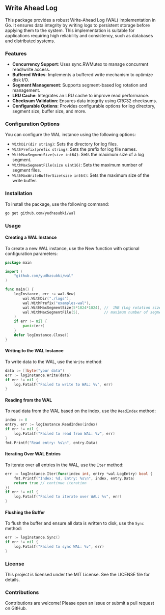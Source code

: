 ## Write Ahead Log

This package provides a robust Write-Ahead Log (WAL) implementation in Go. It ensures data integrity by writing logs to persistent storage before applying them to the system. This implementation is suitable for applications requiring high reliability and consistency, such as databases and distributed systems.

### Features
- **Concurrency Support**: Uses sync.RWMutex to manage concurrent read/write access.
- **Buffered Writes**: Implements a buffered write mechanism to optimize disk I/O.
- **Segment Management**: Supports segment-based log rotation and management.
- **LRU Cache**: Integrates an LRU cache to improve read performance.
- **Checksum Validation**: Ensures data integrity using CRC32 checksums.
- **Configurable Options**: Provides configurable options for log directory, segment size, buffer size, and more.

### Configuration Options
You can configure the WAL instance using the following options:

- ```WithDir(dir string)```: Sets the directory for log files.
- ```WithPrefix(prefix string)```: Sets the prefix for log file names.
- ```WithMaxSegmentSize(size int64)```: Sets the maximum size of a log segment.
- ```WithMaxSegmentFile(size uint16)```: Sets the maximum number of segment files.
- ```WithMaxWriteBufferSize(size int64)```: Sets the maximum size of the write buffer.

### Installation

To install the package, use the following command:

```bash
go get github.com/yudhasubki/wal
```

### Usage
#### Creating a WAL Instance
To create a new WAL instance, use the New function with optional configuration parameters:

```go
package main

import (
    "github.com/yudhasubki/wal"
)

func main() {
    logInstance, err := wal.New(
		wal.WithDir("./logs"),
		wal.WithPrefix("examples-wal"),
		wal.WithMaxSegmentSize(5*1024*1024), //  1MB (Log rotation size)
		wal.WithMaxSegmentFile(5),           // maximum number of segment files
	)
	if err != nil {
		panic(err)
	}
	defer logInstance.Close()
}
```

#### Writing to the WAL Instance 
To write data to the WAL, use the ```Write``` method:

```go
data := []byte("your data")
err := logInstance.Write(data)
if err != nil {
    log.Fatalf("Failed to write to WAL: %v", err)
}
```

#### Reading from the WAL 

To read data from the WAL based on the index, use the ```ReadIndex``` method:

```go
index := 0
entry, err := logInstance.ReadIndex(index)
if err != nil {
    log.Fatalf("Failed to read from WAL: %v", err)
}
fmt.Printf("Read entry: %s\n", entry.Data)
```

#### Iterating Over WAL Entries
To iterate over all entries in the WAL, use the ```Iter``` method:

```go
err := logInstance.Iter(func(index int, entry *wal.LogEntry) bool {
    fmt.Printf("Index: %d, Entry: %s\n", index, entry.Data)
    return true // continue iteration
})
if err != nil {
    log.Fatalf("Failed to iterate over WAL: %v", err)
}
```

#### Flushing the Buffer 
To flush the buffer and ensure all data is written to disk, use the ```Sync``` method:

```go
err := logInstance.Sync()
if err != nil {
    log.Fatalf("Failed to sync WAL: %v", err)
}
```

### License
This project is licensed under the MIT License. See the LICENSE file for details.

### Contributions
Contributions are welcome! Please open an issue or submit a pull request on GitHub.

